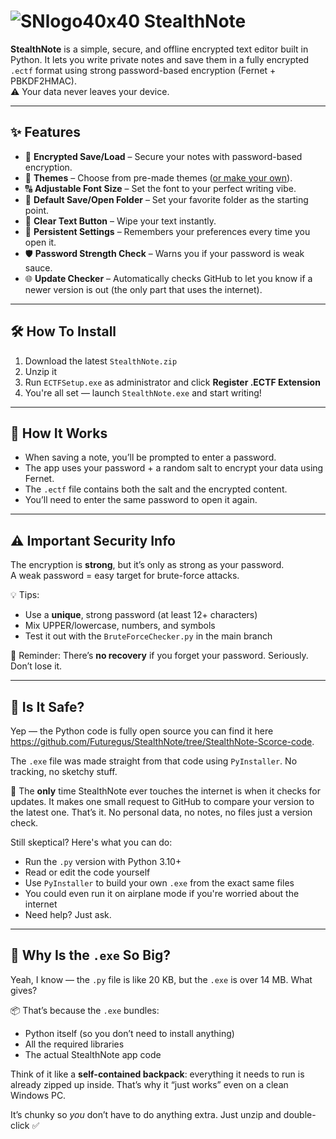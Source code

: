 # ![SNlogo40x40](https://github.com/user-attachments/assets/79283756-204c-4124-bfcf-1234cf43d83a) StealthNote

**StealthNote** is a simple, secure, and offline encrypted text editor built in Python. It lets you write private notes and save them in a fully encrypted `.ectf` format using strong password-based encryption (Fernet + PBKDF2HMAC).  
⚠️ Your data never leaves your device.

---

## ✨ Features

- 💾 **Encrypted Save/Load** – Secure your notes with password-based encryption.
- 🌙 **Themes** – Choose from pre-made themes ([or make your own](https://docs.google.com/document/d/1Spz25jdI6UEGjVUOZ90Up5fQTI3quWvMlBbPqFUWrQs/edit?usp=sharing)).
- 🔠 **Adjustable Font Size** – Set the font to your perfect writing vibe.
- 📂 **Default Save/Open Folder** – Set your favorite folder as the starting point.
- 🧹 **Clear Text Button** – Wipe your text instantly.
- 🔧 **Persistent Settings** – Remembers your preferences every time you open it.
- 🛡️ **Password Strength Check** – Warns you if your password is weak sauce.
- 🌐 **Update Checker** – Automatically checks GitHub to let you know if a newer version is out (the only part that uses the internet).

---

## 🛠️ How To Install

1. Download the latest `StealthNote.zip`
2. Unzip it
3. Run `ECTFSetup.exe` as administrator and click **Register .ECTF Extension**
4. You're all set — launch `StealthNote.exe` and start writing!

---

## 🔐 How It Works

- When saving a note, you’ll be prompted to enter a password.
- The app uses your password + a random salt to encrypt your data using Fernet.
- The `.ectf` file contains both the salt and the encrypted content.
- You’ll need to enter the same password to open it again.

---

## ⚠️ Important Security Info

The encryption is **strong**, but it’s only as strong as your password.  
A weak password = easy target for brute-force attacks.

💡 Tips:
- Use a **unique**, strong password (at least 12+ characters)
- Mix UPPER/lowercase, numbers, and symbols
- Test it out with the `BruteForceChecker.py` in the main branch

🧠 Reminder: There’s **no recovery** if you forget your password. Seriously. Don’t lose it.

---

## 👀 Is It Safe?

Yep — the Python code is fully open source you can find it here https://github.com/Futuregus/StealthNote/tree/StealthNote-Scorce-code.

The `.exe` file was made straight from that code using `PyInstaller`. No tracking, no sketchy stuff.

🔎 The **only** time StealthNote ever touches the internet is when it checks for updates.
It makes one small request to GitHub to compare your version to the latest one. That’s it. No personal data, no notes, no files just a version check.

Still skeptical? Here's what you can do:

- Run the `.py` version with Python 3.10+
- Read or edit the code yourself
- Use `PyInstaller` to build your own `.exe` from the exact same files
- You could even run it on airplane mode if you're worried about the internet
- Need help? Just ask.
  

---

## 🤔 Why Is the `.exe` So Big?

Yeah, I know — the `.py` file is like 20 KB, but the `.exe` is over 14 MB. What gives?

📦 That’s because the `.exe` bundles:

- Python itself (so you don’t need to install anything)
- All the required libraries
- The actual StealthNote app code

Think of it like a **self-contained backpack**: everything it needs to run is already zipped up inside. That’s why it “just works” even on a clean Windows PC.

It’s chunky so *you* don’t have to do anything extra. Just unzip and double-click ✅
